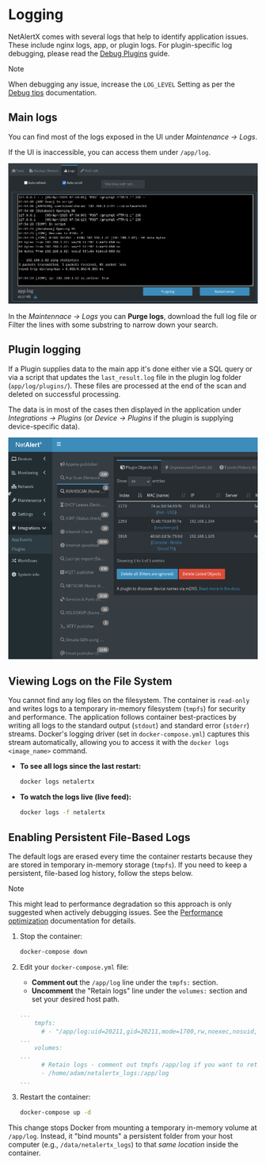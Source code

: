 # Logging

NetAlertX comes with several logs that help to identify application issues. These include nginx logs, app, or plugin logs. For plugin-specific log debugging, please read the [Debug Plugins](./DEBUG_PLUGINS.md) guide.

> [!NOTE]
> When debugging any issue, increase the `LOG_LEVEL` Setting as per the [Debug tips](./DEBUG_TIPS.md) documentation.

## Main logs

You can find most of the logs exposed in the UI under _Maintenance -> Logs_. 

If the UI is inaccessible, you can access them under `/app/log`.

![Logs](./img/LOGGING/maintenance_logs.png)

In the _Maintennace -> Logs_ you can **Purge logs**, download the full log file or Filter the lines with some substring to narrow down your search. 

## Plugin logging

If a Plugin supplies data to the main app it's done either vie a SQL query or via a script that updates the `last_result.log` file in the plugin log folder (`app/log/plugins/`). These files are processed at the end of the scan and deleted on successful processing.

The data is in most of the cases then displayed in the application under _Integrations -> Plugins_ (or _Device -> Plugins_ if the plugin is supplying device-specific data). 

![Plugin objects](./img/LOGGING/logging_integrations_plugins.png)

## Viewing Logs on the File System

You cannot find any log files on the filesystem. The container is `read-only` and writes logs to a temporary in-memory filesystem (`tmpfs`) for security and performance. The application follows container best-practices by writing all logs to the standard output (`stdout`) and standard error (`stderr`) streams. Docker's logging driver (set in `docker-compose.yml`) captures this stream automatically, allowing you to access it with the `docker logs <image_name>` command.

* **To see all logs since the last restart:**

  ```bash
  docker logs netalertx
  ```
* **To watch the logs live (live feed):**

  ```bash
  docker logs -f netalertx
  ```
## Enabling Persistent File-Based Logs

The default logs are erased every time the container restarts because they are stored in temporary in-memory storage (`tmpfs`). If you need to keep a persistent, file-based log history, follow the steps below.

> [!NOTE]
> This might lead to performance degradation so this approach is only suggested when actively debugging issues. See the [Performance optimization](./PERFORMANCE.md) documentation for details.

1. Stop the container:

   ```bash
   docker-compose down
   ```

2. Edit your `docker-compose.yml` file:

   * **Comment out** the `/app/log` line under the `tmpfs:` section.
   * **Uncomment** the "Retain logs" line under the `volumes:` section and set your desired host path.

   ```yaml
   ...
       tmpfs:
         # - "/app/log:uid=20211,gid=20211,mode=1700,rw,noexec,nosuid,nodev,async,noatime,nodiratime"
   ...
       volumes:
   ...
         # Retain logs - comment out tmpfs /app/log if you want to retain logs between container restarts
         - /home/adam/netalertx_logs:/app/log
   ...
   ```
3. Restart the container:

   ```bash
   docker-compose up -d
   ```

This change stops Docker from mounting a temporary in-memory volume at `/app/log`. Instead, it "bind mounts" a persistent folder from your host computer (e.g., `/data/netalertx_logs`) to that *same location* inside the container. 
